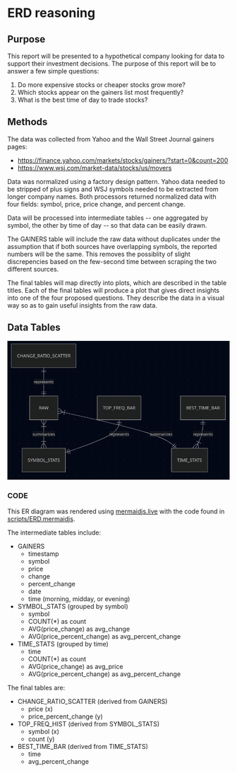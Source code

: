 # ERD reasoning

## Purpose

This report will be presented to a hypothetical company looking for data to support their investment decisions. The purpose of this report will be to answer a few simple questions:

1. Do more expensive stocks or cheaper stocks grow more?
2. Which stocks appear on the gainers list most frequently?
3. What is the best time of day to trade stocks?

## Methods

The data was collected from Yahoo and the Wall Street Journal gainers pages:

- https://finance.yahoo.com/markets/stocks/gainers/?start=0&count=200
- https://www.wsj.com/market-data/stocks/us/movers

Data was normalized using a factory design pattern. Yahoo data needed to be stripped of plus signs and WSJ symbols needed to be extracted from longer company names. Both processors returned normalized data with four fields: symbol, price, price change, and percent change.

Data will be processed into intermediate tables -- one aggregated by symbol, the other by time of day -- so that data can be easily drawn.

The GAINERS table will include the raw data without duplicates under the assumption that if both sources have overlapping symbols, the reported numbers will be the same. This removes the possiblity of slight discrepencies based on the few-second time between scraping the two different sources.

The final tables will map directly into plots, which are described in the table titles. Each of the final tables will produce a plot that gives direct insights into one of the four proposed questions. They describe the data in a visual way so as to gain useful insights from the raw data.

## Data Tables

![](https://github.com/oatmeelsquares/SP25_DS5111_rn7ena/blob/main/figures/ERD.png)

### CODE

This ER diagram was rendered using [mermaidjs.live](https://mermaid.live/edit#pako:eNqtUcFOwzAM_RXL4gBSKrWIsa0HTly5sBsLB6_x2ow2qdJkWjXt30mbji8gh5f37Bc7sq9YWcVYojQQz2WsGnI-O7CnFPHatwwSd9TyAJ98ZhNY3u0ZXfQA-xMZAUc-COjICaDeTWwUcApmgjbGQi1g4F6ArbwAY88CFFffqdCYCklcGsCjNvDwJBFe8jyHLHuDoogsuQ_kYL-KUsDrjOvVhJvnCbczL_J0FXlSKTXjZs6s_54vX2i14f-sigI7dh1pFad7nXpI9A13cXhlpIrczzTGW_RR8HY3mgpL7wILDL0iz--aakfdPchKe-s-0rbmpQl0NtQNlkdqh-joyXxZ2y369gs444Ie) with the code found in [scripts/ERD.mermaidjs](https://github.com/oatmeelsquares/SP25_DS5111_rn7ena/blob/main/scripts/ERD.mermaidjs).

The intermediate tables include:

- GAINERS
    - timestamp
    - symbol
    - price
    - change
    - percent_change
    - date
    - time (morning, midday, or evening)
- SYMBOL_STATS (grouped by symbol)
    - symbol
    - COUNT(\*) as count
    - AVG(price_change) as avg_change
    - AVG(price_percent_change) as avg_percent_change
- TIME_STATS (grouped by time)
    - time
    - COUNT(\*) as count
    - AVG(price_change) as avg_price
    - AVG(price_percent_change) as avg_percent_change

The final tables are:

- CHANGE_RATIO_SCATTER (derived from GAINERS)
    - price (x)
    - price_percent_change (y)
- TOP_FREQ_HIST (derived from SYMBOL_STATS)
    - symbol (x)
    - count (y)
- BEST_TIME_BAR (derived from TIME_STATS)
    - time
    - avg_percent_change
